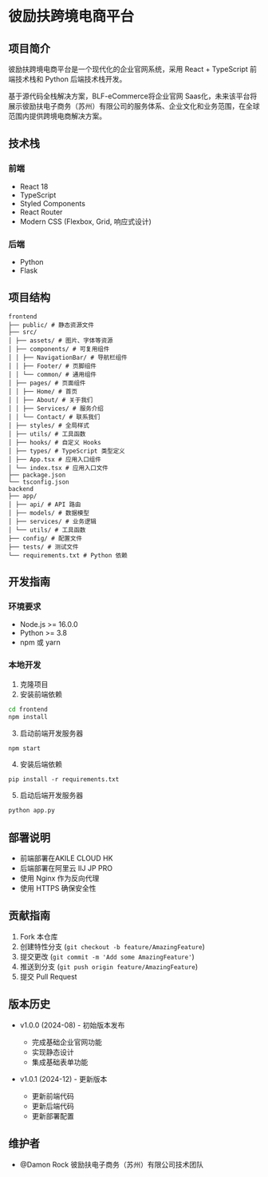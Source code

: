 # 彼励扶跨境电商平台

## 项目简介
彼励扶跨境电商平台是一个现代化的企业官网系统，采用 React + TypeScript 前端技术栈和 Python 后端技术栈开发。

基于源代码全栈解决方案，BLF-eCommerce将企业官网 Saas化，未来该平台将展示彼励扶电子商务（苏州）有限公司的服务体系、企业文化和业务范围，在全球范围内提供跨境电商解决方案。

## 技术栈
### 前端
- React 18
- TypeScript
- Styled Components
- React Router
- Modern CSS (Flexbox, Grid, 响应式设计)

### 后端
- Python
- Flask

## 项目结构
```
frontend
├── public/ # 静态资源文件
├── src/
│ ├── assets/ # 图片、字体等资源
│ ├── components/ # 可复用组件
│ │ ├── NavigationBar/ # 导航栏组件
│ │ ├── Footer/ # 页脚组件
│ │ └── common/ # 通用组件
│ ├── pages/ # 页面组件
│ │ ├── Home/ # 首页
│ │ ├── About/ # 关于我们
│ │ ├── Services/ # 服务介绍
│ │ └── Contact/ # 联系我们
│ ├── styles/ # 全局样式
│ ├── utils/ # 工具函数
│ ├── hooks/ # 自定义 Hooks
│ ├── types/ # TypeScript 类型定义
│ ├── App.tsx # 应用入口组件
│ └── index.tsx # 应用入口文件
├── package.json
└── tsconfig.json
backend
├── app/
│ ├── api/ # API 路由
│ ├── models/ # 数据模型
│ ├── services/ # 业务逻辑
│ └── utils/ # 工具函数
├── config/ # 配置文件
├── tests/ # 测试文件
└── requirements.txt # Python 依赖
```

## 开发指南

### 环境要求
- Node.js >= 16.0.0
- Python >= 3.8
- npm 或 yarn

### 本地开发
1. 克隆项目
2. 安装前端依赖
```bash
cd frontend
npm install
```
3. 启动前端开发服务器
```bash
npm start
```
4. 安装后端依赖
```cd ../backend
pip install -r requirements.txt
```
5. 启动后端开发服务器
```bash
python app.py
```

## 部署说明
- 前端部署在AKILE CLOUD HK
- 后端部署在阿里云 IIJ JP PRO
- 使用 Nginx 作为反向代理
- 使用 HTTPS 确保安全性

## 贡献指南
1. Fork 本仓库
2. 创建特性分支 (`git checkout -b feature/AmazingFeature`)
3. 提交更改 (`git commit -m 'Add some AmazingFeature'`)
4. 推送到分支 (`git push origin feature/AmazingFeature`)
5. 提交 Pull Request

## 版本历史
- v1.0.0 (2024-08) - 初始版本发布
  - 完成基础企业官网功能
  - 实现静态设计
  - 集成基础表单功能

- v1.0.1 (2024-12) - 更新版本
  - 更新前端代码
  - 更新后端代码
  - 更新部署配置

## 维护者
- @Damon Rock
彼励扶电子商务（苏州）有限公司技术团队
